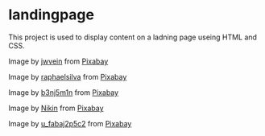 # landingpage

This project is used to display content on a ladning page useing HTML and CSS.

Image by <a href="https://pixabay.com/users/jwvein-5584447/?utm_source=link-attribution&amp;utm_medium=referral&amp;utm_campaign=image&amp;utm_content=7021271">jwvein</a> from <a href="https://pixabay.com/?utm_source=link-attribution&amp;utm_medium=referral&amp;utm_campaign=image&amp;utm_content=7021271">Pixabay</a>

Image by <a href="https://pixabay.com/users/raphaelsilva-4702998/?utm_source=link-attribution&amp;utm_medium=referral&amp;utm_campaign=image&amp;utm_content=3384014">raphaelsilva</a> from <a href="https://pixabay.com/?utm_source=link-attribution&amp;utm_medium=referral&amp;utm_campaign=image&amp;utm_content=3384014">Pixabay</a>

Image by <a href="https://pixabay.com/users/b3nj5m1n-5952967/?utm_source=link-attribution&amp;utm_medium=referral&amp;utm_campaign=image&amp;utm_content=2582747">b3nj5m1n</a> from <a href="https://pixabay.com/?utm_source=link-attribution&amp;utm_medium=referral&amp;utm_campaign=image&amp;utm_content=2582747">Pixabay</a>

Image by <a href="https://pixabay.com/users/nikin-253338/?utm_source=link-attribution&amp;utm_medium=referral&amp;utm_campaign=image&amp;utm_content=2189147">Nikin</a> from <a href="https://pixabay.com/?utm_source=link-attribution&amp;utm_medium=referral&amp;utm_campaign=image&amp;utm_content=2189147">Pixabay</a>

Image by <a href="https://pixabay.com/users/u_fabaj2p5c2-27552876/?utm_source=link-attribution&amp;utm_medium=referral&amp;utm_campaign=image&amp;utm_content=7210782">u_fabaj2p5c2</a> from <a href="https://pixabay.com/?utm_source=link-attribution&amp;utm_medium=referral&amp;utm_campaign=image&amp;utm_content=7210782">Pixabay</a>
